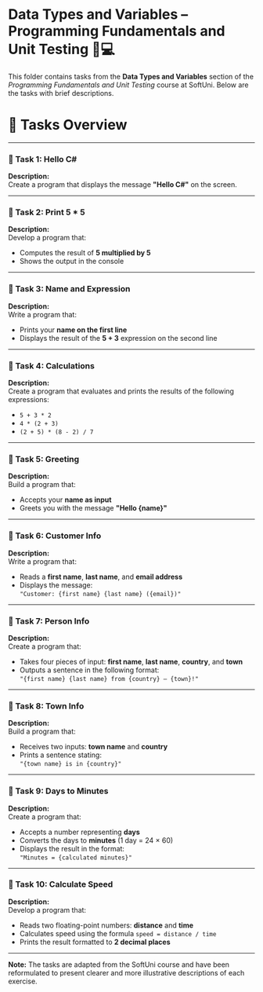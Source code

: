 # Data Types and Variables – Programming Fundamentals and Unit Testing 🧑💻

This folder contains tasks from the **Data Types and Variables** section of the _Programming Fundamentals and Unit Testing_ course at SoftUni. Below are the tasks with brief descriptions.

# 🔧 Tasks Overview

---

### 📝 Task 1: Hello C#

**Description:**  
Create a program that displays the message **"Hello C#"** on the screen.

---

### 📝 Task 2: Print 5 * 5

**Description:**  
Develop a program that:

- Computes the result of **5 multiplied by 5**  
- Shows the output in the console

---

### 📝 Task 3: Name and Expression

**Description:**  
Write a program that:

- Prints your **name on the first line**  
- Displays the result of the **5 + 3** expression on the second line

---

### 📝 Task 4: Calculations

**Description:**  
Create a program that evaluates and prints the results of the following expressions:

- `5 + 3 * 2`  
- `4 * (2 + 3)`  
- `(2 + 5) * (8 - 2) / 7`

---

### 📝 Task 5: Greeting

**Description:**  
Build a program that:

- Accepts your **name as input**  
- Greets you with the message **"Hello {name}"**

---

### 📝 Task 6: Customer Info

**Description:**  
Write a program that:

- Reads a **first name**, **last name**, and **email address**  
- Displays the message:  
  `"Customer: {first name} {last name} ({email})"`

---

### 📝 Task 7: Person Info

**Description:**  
Create a program that:

- Takes four pieces of input: **first name**, **last name**, **country**, and **town**  
- Outputs a sentence in the following format:  
  `"{first name} {last name} from {country} – {town}!"`

---

### 📝 Task 8: Town Info

**Description:**  
Build a program that:

- Receives two inputs: **town name** and **country**  
- Prints a sentence stating:  
  `"{town name} is in {country}"`

---

### 📝 Task 9: Days to Minutes

**Description:**  
Create a program that:

- Accepts a number representing **days**  
- Converts the days to **minutes** (1 day = 24 × 60)  
- Displays the result in the format:  
  `"Minutes = {calculated minutes}"`

---

### 📝 Task 10: Calculate Speed

**Description:**  
Develop a program that:

- Reads two floating-point numbers: **distance** and **time**  
- Calculates speed using the formula `speed = distance / time`  
- Prints the result formatted to **2 decimal places**

---

**Note:** The tasks are adapted from the SoftUni course and have been reformulated to present clearer and more illustrative descriptions of each exercise.

